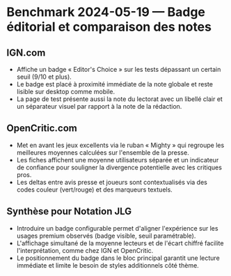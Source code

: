 # Benchmark 2024-05-19 — Badge éditorial et comparaison des notes

## IGN.com
- Affiche un badge « Editor's Choice » sur les tests dépassant un certain seuil (9/10 et plus).
- Le badge est placé à proximité immédiate de la note globale et reste lisible sur desktop comme mobile.
- La page de test présente aussi la note du lectorat avec un libellé clair et un séparateur visuel par rapport à la note de la rédaction.

## OpenCritic.com
- Met en avant les jeux excellents via le ruban « Mighty » qui regroupe les meilleures moyennes calculées sur l'ensemble de la presse.
- Les fiches affichent une moyenne utilisateurs séparée et un indicateur de confiance pour souligner la divergence potentielle avec les critiques pros.
- Les deltas entre avis presse et joueurs sont contextualisés via des codes couleur (vert/rouge) et des marqueurs textuels.

## Synthèse pour Notation JLG
- Introduire un badge configurable permet d'aligner l'expérience sur les usages premium observés (badge visible, seuil paramétrable).
- L'affichage simultané de la moyenne lecteurs et de l'écart chiffré facilite l'interprétation, comme chez IGN et OpenCritic.
- Le positionnement du badge dans le bloc principal garantit une lecture immédiate et limite le besoin de styles additionnels côté thème.
